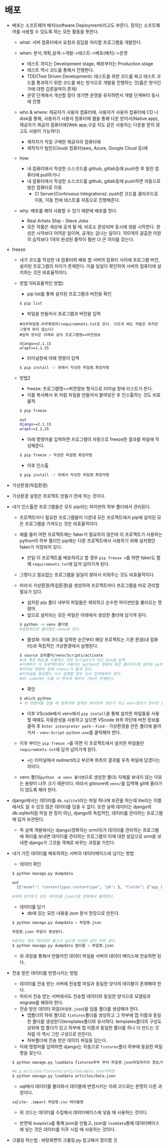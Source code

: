 # 배포

- 배포는 소프트웨어 배치(software Deployment)라고도 부른다. 정의는 소프트웨어를 사용할 수 있도록 하는 모든 활동을 뜻한다.

  - what: 서버 컴퓨터에서 요청과 응답을 처리할 프로그램을 개발한다.
  - when: 분석,계획,설계->개발->테스트->배포(배치)->운영
    - 테스트 까지는 Development stage, 배포부터는 Production stage
    - 테스트 역시 코드를 통해서 진행한다.
    - TDD(Test Driven Development): 테스트를 위한 코드를 짜고 테스트 코드를 통과하기 위한 코드를 짜는 방식으로 개발을 진행하는 것(옳은 방식인가에 대한 갑론을박이 존재)
    - 운영 단계에서 개선할 점이 생기면 운영을 유지하면서 개발 단계부터 동시에 진행
  - who & where: 제공자가 사용자 컴퓨터에, 사용자가 사용자 컴퓨터에 CD 나 disk를 통해, 사용자가 사용자 컴퓨터에 웹을 통해 다운 받아서(Native app), 제공자가 제공자 컴퓨터에(Web app,구글 지도 같은 사용자는 다운을 받지 않고도 사용이 가능하다)
    - 제작자가 직접 구매한 제공자의 컴퓨터에
    - 제작자가 빌린(Cloud) 컴퓨터(aws, Azure, Google Cloud 등)에

  - how
    - 내 컴퓨터에서 작성한 소스코드를 github, gitlab등에 push한 후 빌린 컴퓨터에 pull하거나
    - 내 컴퓨터에서 작성한 소스코드를 github, gitlab등에 push하면 자동으로 빌린 컴퓨터로 이동
      - CI Server(Continuous Integrations): push한 코드를 클라우드로 이동, 이동 전에 테스트를 자동으로 진행해준다.
  - why: 배포를 해야 사용할 수 있기 때문에 배포를 한다.
    - Real Artists Ship - Steve Jobs
    - 모든 작품은 세상에 공개 될 때, 비로소 완성되며 동시에 생을 시작한다. 완성은 시작보다 어려운 일이며, 공개는 겁나는 일이다. 100개의 걸출한 미완의 습작보다 1개의 완성된 졸작이 훨씬 더 큰 의미를 갖는다.



- freeze

  - 내가 코드를 작성한 내 컴퓨터와 배포 할 서버의 컴퓨터 사이에 프로그램 버전, 설치된 프로그램의 차이가 존재한다. 이를 일일이 확인하여 서버의 컴퓨터에 설치하는 것은 비효율적이다.

  - 방법 1(비효율적인 방법)

    - pip list를 통해 설치된 프로그램과 버전을 확인

    ```bash
    $ pip list
    ```

    - 파일을 만들어서 프로그램과 버전을 입력

    ```
    #아무파일명.아무확장자(requiremnets.txt로 쓴다. 다르게 써도 작동은 하지만 그렇게 하지 않는다)
    #입력 양식은 아래와 같이 프로그램명==버전정보
    
    django==2.1.15
    wrapt==1.1.25
    ```

    - 터미널창에 아래 명령어 입력

    ```bash
    $ pip install -r 위에서 작성한 파일명.확장자명
    ```

    

  - 방법2
    
    - freeze: 프로그램명==버전정보  형식으로 터미널 창에 리스트가 뜬다.
    - 이를 복사해서 위 처럼 파일을 만들어서 붙여넣은 후 인스톨하는 것도 비효율적
    
    ```bash
    $ pip freeze
    
    out
    django==2.1.15
    wrapt==1.1.25
    ```
    
    - 아래 명령어를 입력하면 프로그램이 자동으로 freeze한 결과를 파일에 작성해준다.
    
    ```bash
    $ pip freeze > 작성한 파일명.확장자명
    ```
    - 이후 인스톨
    
    ```bash
    $ pip install -r 위에서 작성한 파일명.확장자명
    ```
    
    

- 가상환경(독립환경)
  
- 가상환경 설정은 프로젝트 만들기 전에 하는 것이다.
  
- 내가 인스톨한 프로그램들은 모두 pip라는 파이썬의 하부 폴더에서 관리된다.

  - 프로젝트마다 필요한 프로그램들이 다른데 모든 프로젝트에서 pip에 설치된 모든 프로그램을 가져오는 것은 비효율적이다.

  - 예를 들어 어떤 프로젝트에는 faker가 필요하지  않은데 이 프로젝트가 사용하는 python의 하부 폴더인 pip에는 다른 프로젝트에서 사용하기 위해 설치했던 faker가 저장되어 있다.
    
    - 만일 이 프로젝트를 배포하려고 할 경우 `pip freeze >`를 하면 faker도 함께 `requiremnets.txt`에 담겨 넘어가게 된다.
    
  - 그렇다고 필요없는 프로그램을 일일이 찾아서 지워주는 것도 비효율적이다.  

  - 따라서 가상환경(독립환경)을 생성하여 프로젝트마다 프로그램을 따로 관리할 필요가 있다.

    - 설치된 pip 폴더 내부의 파일들은 제외하고 순수한 파이썬만을 불러오는 명령어
    - 앞으로 설치되는 모든 파일은 아래에서 생성한 폴더에 담기게 된다.

    ```bash
    $ python -m venv 폴더명
    #일반적으로 폴더명은 venv로 한다.
    ```

    - 활성화: 아래 코드를 입력한 순간부터 해당 프로젝트는 기존 환경(내 컴퓨터)과 독립적인 가상환경에서 실행된다.

    ```bash
    $ source 상위폴더/venv/Scripts/activate
    #c9 혹은 Mac을 사용하는 경우 Scripts가 아닌 bin을 입력
    #이제부터 이 프로젝트에서 사용하는 python은 컴퓨터 혹은 클라우드에 설치된 python이 아닌 이 가상환경에 존재하는 python이다.
    #터미널 명령어 앞에 (venv)가 붙게 된다.
    #터미널을 종료했다 다시 실행할 경우 다시 입력해줘야 한다.
    #VS code에는 이를 더 편하게 해주는 기능이 존재한다.
    ```

    - 확인

    ```bash
    $ which python
    # 위 명령어를 쳤을 때 컴퓨터에 설치된 파이썬의 경로가 아닌 venv경로가 뜬다면 성공한 것이다.
    ```

    - 이후 VScode에서 venv에서 `pip install`을 통해 설치한 파일들을 사용할 때에도 자동완성을 사용하고 싶으면 VScode 좌측 하단에 버전 정보를 클릭 후 `Enter interpreter path` - `Find` - 가상환경을 만든 폴더에 들어가서 - `venv-Script-python.exe`를 클릭해야 한다.

  - 이후 부터는 `pip freeze >`를 하면 이 프로젝트에서 설치한 파일들만 `requiremnets.txt`에 담겨 넘어가게 된다.

    - `>`는 터미널에서 redirect라고 부르며 좌측의 결과를 우측 파일에 담겠다는 의미다. 

  - venv 폴더(`python -m venv 폴더명`으로 생성한 폴더) 자체를 보내지 않는 이유는 용량이 너무 크기 때문이다. 따라서 gitinore에 `venv/`를 입력해 git에 올라가지 않도록 해야 한다. 



- django에서는 데이터를 `db.sqlite3`라는 파일 하나에 보관을 하는데 lite라는 이름에서도 알 수 있듯 많은 데이터를 담을 수 없다. 또한 실제 데이터는 django의 db.sqlite처럼 파일 한 장이 아닌, django와 독립적인, 데이터를 관리하는 프로그램에 담겨 보관된다. 
  - 즉 실제 개발에서는 django(정확히는 orm이)가 데이터를 관리하는 프로그램에 쿼리를 보내면 데이터를 관리하는 프로그램이  이에 대한 응답으로 orm을 보내면 django가 그것을 객체로 바꾸는 과정을 거친다.



- 내가 가진 데이터를 배포하려는 서버의 데이터베이스에 넘기는 방법

  - 데이터 확인

  ```bash
  $ python manage.py dumpdata
  
  out
    [{"model": "contenttypes.contenttype", "pk": 1, "fields": {"app_label": "admin", "model": "logentry"}}, {"model": "contenttypes.contenttype", "pk": 2, "fields": {"app_label": "auth", "model": "permission"}}, ...중략... {"model": "auth.permission", "pk": 28, "fields": {"name": "Can view people", "content_type": 7, "codename": "view_people"}}]
    
  #위에 보이듯이 모든 데이터를 json으로 변형해서 출력한다.
  ```
  
  - 데이터를  담기
    - db에 있는 모든 내용을 json 문서 한장으로 만든다.
  
  ```bash
  $ python manage.py dumpdata > 파일명.json
  
  파일명.json 파일이 생성된다.
  
  #원하는 앱의 데이터만 옮기고 싶으면 아래와 같이 하면 된다.
  $ python manage.py dumpdata 앱이름 > 파일명.json
  ```
  
  
  
  - 위 과정을 통해서 만들어진 데이터 파일을 서버의 데이터 베이스에 전송하면 된다.



- 전송 받은 데이터를 반영시키는 방법

  - 데이터를 전송 받는 서버에 전송할 파일과 동일한 양식의 테이블이 존재해야 한다.
  - 따라서 전송 받는 서버에서도 전송할 데이터와 동일한 양식으로 모델링과 migrate를 해줘야 한다.
  - 전송 받은 데이터 파일(`파일명.json`)을 담을 폴더를 생성해야 한다.
    - 앱폴더의 하위 폴더로  `fixtures`폴더를 생성하고 그 하부에 앱 이름과 동일한 폴더를 생성한다(templates폴더와 유사하다. templates폴더의 구성도 상위에 앱 폴더가 있고 하부에 앱 이름과 동일한 폴더를 하나 더 만드는 것처럼 이 역시 그런 구성으로 만든다).
    - 하부폴더에 전송 받은 데이터 파일을 담는다. 
  - 아래 명령어를 입력하면 django는 자동으로 `fixtures`폴더 하부에 동일한 파일명을 찾는다.

  ```bash
  $ python manage.py loaddata fixtures하부 부터 파일명.json파일까지의 경로/파일명.json
  
  #e.g.articles/fixtures/articles/data.json이라면
  $ python manage.py loaddata articles/data.json
  ```

  - sql에서 데이터를 불러와서 테이블에 반영시키는 아래 코드와는 분명히 다른 과정이다.

  ```sql
  sqlite> .import 파일명.csv 테이블명
  ```

  - 위 코드는 데이터를 수집해서 데이터베이스에 넣을 때 사용하는 것이다.

  - 반면에 `dumpdata`를 통해 json을 만들고, json을 `loaddata`통해 데이터베이스에 넣는 것은 데이터를 이주 시킬 때 사용하는 것이다.

  

  

- 크롤링 하는법 : 바탕화면의 크롤링.py 참고해서 정리할 것